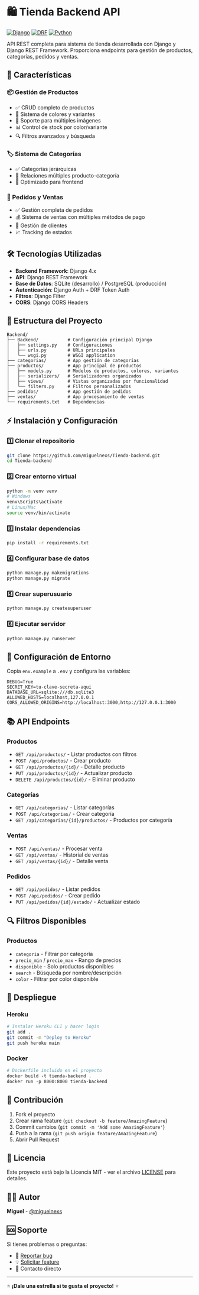 # 🛍️ Tienda Backend API

[![Django](https://img.shields.io/badge/Django-4.x-092E20?style=flat&logo=django&logoColor=white)](https://djangoproject.com/)
[![DRF](https://img.shields.io/badge/Django_REST_Framework-3.x-ff1709?style=flat)](https://www.django-rest-framework.org/)
[![Python](https://img.shields.io/badge/Python-3.8+-3776AB?style=flat&logo=python&logoColor=white)](https://python.org/)

API REST completa para sistema de tienda desarrollada con Django y Django REST Framework. Proporciona endpoints para gestión de productos, categorías, pedidos y ventas.

## 🚀 Características

### 📦 Gestión de Productos
- ✅ CRUD completo de productos
- 🎨 Sistema de colores y variantes
- 📸 Soporte para múltiples imágenes
- 📊 Control de stock por color/variante
- 🔍 Filtros avanzados y búsqueda

### 🏷️ Sistema de Categorías
- ✅ Categorías jerárquicas
- 🔗 Relaciones múltiples producto-categoría
- 📱 Optimizado para frontend

### 🛒 Pedidos y Ventas
- ✅ Gestión completa de pedidos
- 💰 Sistema de ventas con múltiples métodos de pago
- 👤 Gestión de clientes
- 📈 Tracking de estados

## 🛠️ Tecnologías Utilizadas

- **Backend Framework**: Django 4.x
- **API**: Django REST Framework
- **Base de Datos**: SQLite (desarrollo) / PostgreSQL (producción)
- **Autenticación**: Django Auth + DRF Token Auth
- **Filtros**: Django Filter
- **CORS**: Django CORS Headers

## 📁 Estructura del Proyecto

```
Backend/
├── Backend/           # Configuración principal Django
│   ├── settings.py    # Configuraciones
│   ├── urls.py        # URLs principales
│   └── wsgi.py        # WSGI application
├── categorias/        # App gestión de categorías
├── productos/         # App principal de productos
│   ├── models.py      # Modelos de productos, colores, variantes
│   ├── serializers/   # Serializadores organizados
│   ├── views/         # Vistas organizadas por funcionalidad
│   └── filters.py     # Filtros personalizados
├── pedidos/           # App gestión de pedidos
├── ventas/            # App procesamiento de ventas
└── requirements.txt   # Dependencias
```

## ⚡ Instalación y Configuración

### 1️⃣ Clonar el repositorio
```bash
git clone https://github.com/miguelnexs/Tienda-backend.git
cd Tienda-backend
```

### 2️⃣ Crear entorno virtual
```bash
python -m venv venv
# Windows
venv\Scripts\activate
# Linux/Mac
source venv/bin/activate
```

### 3️⃣ Instalar dependencias
```bash
pip install -r requirements.txt
```

### 4️⃣ Configurar base de datos
```bash
python manage.py makemigrations
python manage.py migrate
```

### 5️⃣ Crear superusuario
```bash
python manage.py createsuperuser
```

### 6️⃣ Ejecutar servidor
```bash
python manage.py runserver
```

## 🔧 Configuración de Entorno

Copia `env.example` a `.env` y configura las variables:

```env
DEBUG=True
SECRET_KEY=tu-clave-secreta-aqui
DATABASE_URL=sqlite:///db.sqlite3
ALLOWED_HOSTS=localhost,127.0.0.1
CORS_ALLOWED_ORIGINS=http://localhost:3000,http://127.0.0.1:3000
```

## 📚 API Endpoints

### Productos
- `GET /api/productos/` - Listar productos con filtros
- `POST /api/productos/` - Crear producto
- `GET /api/productos/{id}/` - Detalle producto
- `PUT /api/productos/{id}/` - Actualizar producto
- `DELETE /api/productos/{id}/` - Eliminar producto

### Categorías
- `GET /api/categorias/` - Listar categorías
- `POST /api/categorias/` - Crear categoría
- `GET /api/categorias/{id}/productos/` - Productos por categoría

### Ventas
- `POST /api/ventas/` - Procesar venta
- `GET /api/ventas/` - Historial de ventas
- `GET /api/ventas/{id}/` - Detalle venta

### Pedidos
- `GET /api/pedidos/` - Listar pedidos
- `POST /api/pedidos/` - Crear pedido
- `PUT /api/pedidos/{id}/estado/` - Actualizar estado

## 🔍 Filtros Disponibles

### Productos
- `categoria` - Filtrar por categoría
- `precio_min` / `precio_max` - Rango de precios
- `disponible` - Solo productos disponibles
- `search` - Búsqueda por nombre/descripción
- `color` - Filtrar por color disponible

## 🚀 Despliegue

### Heroku
```bash
# Instalar Heroku CLI y hacer login
git add .
git commit -m "Deploy to Heroku"
git push heroku main
```

### Docker
```dockerfile
# Dockerfile incluido en el proyecto
docker build -t tienda-backend .
docker run -p 8000:8000 tienda-backend  
```

## 🤝 Contribución

1. Fork el proyecto
2. Crear rama feature (`git checkout -b feature/AmazingFeature`)
3. Commit cambios (`git commit -m 'Add some AmazingFeature'`)
4. Push a la rama (`git push origin feature/AmazingFeature`)
5. Abrir Pull Request

## 📝 Licencia

Este proyecto está bajo la Licencia MIT - ver el archivo [LICENSE](LICENSE) para detalles.

## 👨‍💻 Autor

**Miguel** - [@miguelnexs](https://github.com/miguelnexs)

## 🆘 Soporte

Si tienes problemas o preguntas:
- 🐛 [Reportar bug](https://github.com/miguelnexs/Tienda-backend/issues)
- 💡 [Solicitar feature](https://github.com/miguelnexs/Tienda-backend/issues)
- 📧 Contacto directo

---

⭐ **¡Dale una estrella si te gusta el proyecto!** ⭐ 